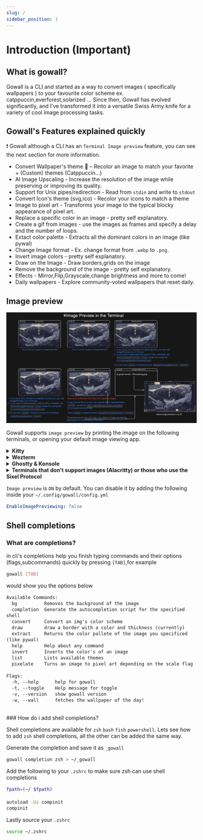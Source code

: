```yaml
---
slug: /
sidebar_position: 1
---
```


# Introduction (Important)

## What is gowall?

Gowall is a CLI and started as a way to convert images ( specifically wallpapers ) to your favourite color scheme ex. catppuccin,everforest,solarized ...  Since then, Gowall has evolved significantly, and I’ve transformed it into a versatile Swiss Army knife for a variety of cool image processing tasks.



## Gowall's Features explained quickly

❗ Gowall although a CLI has an `Terminal Image preview` feature, you can see the next section for more information.

- Convert Wallpaper's theme 👾 – Recolor an image to match your favorite + (Custom) themes (Catppuccin...)
- AI Image Upscaling  - Increase the resolution of the image while preserving or improving its quality.
- Support for Unix pipes/redirection - Read from `stdin` and write to `stdout`
- Convert Icon's theme (svg,ico) - Recolor your icons to match a theme
- Image to pixel art - Transforms your image to the typical blocky appearance of pixel art.
- Replace a specific color in an image - pretty self explanatory.
- Create a gif from images - use the images as frames and specify a delay and the number of loops.
- Extact color palette - Extracts all the dominant colors in an image (like pywal)
- Change Image format - Ex. change format from `.webp` to `.png`.
- Invert image colors - pretty self explanatory.
- Draw on the Image - Draw borders,grids on the image
- Remove the background of the image - pretty self explanatory.
- Effects - Mirror,Flip,Grayscale,change brightness and more to come!
- Daily wallpapers - Explore community-voted wallpapers that reset daily.

## Image preview

![all of the different ways to use terminal image preview](../static/img/terminal.png)

Gowall  supports  `image preview`  by printing the image on the following terminals, or opening your default image viewing app.

<details>
  <summary><strong>Kitty</strong></summary>

 ➤ Image previewing on Kitty works out of the box 0 dependencies.  

 ➤ You can always install & use `chafa` if you like for a small increase in speed but worse resizing.  
   Set `ImagePreviewBackend: "chafa"` inside `~/.config/gowall/config.yml`
</details>

<details>
  <summary><strong>Wezterm</strong></summary>

 ➤ Image previewing on Wezterm works out of the box 0 dependencies, just make sure that your `.wezterm.lua` has these settings:

 ```lua
 local wezterm = require 'wezterm'

local config = wezterm.config_builder()

config = {
  enable_kitty_keyboard = true,
  enable_kitty_graphics = true,  
}

return config
 ```

 ➤ You can always install & use `chafa` if you like for a small increase in speed but worse resizing.  
   Set `ImagePreviewBackend: "chafa"` inside `~/.config/gowall/config.yml`
</details>

<details>
  <summary><strong>Ghostty & Konsole</strong></summary>

 ➤ Your first option is to have `kitty` installed alongside Ghostty/(Konsole). Then it will work out of the box.

 ➤ Your second option **(0 dependencies)** is to just set `InlineImagePreview: true` since gowall supports the kitty protocol directly.

 ➤ Your third option is to install & use `chafa` by setting `ImagePreviewBackend: "chafa"` inside `~/.config/gowall/config.yml`
 
</details>


<details>
  <summary><strong>Terminals that don't support images (Alacritty) or those who use the Sixel Protocol</strong></summary>

 ➤ If your terminal only supports `Sixel` your only option is to install & use `chafa` by setting `ImagePreviewBackend: "chafa"` inside `~/.config/gowall/config.yml`

 ➤ If the terminal does not support images in any way like a certain someone (**Alacritty**) you have 2 options :
  - Use `chafa` and get a very decent ASCII representation in the terminal. 
  - Don't do anything and just let gowall open your `default image previewer on any operating system`. (See the image on the bottom right)
 
</details>

`Image preview` is `ON` by default. You can disable it by adding the following inside your `~/.config/gowall/config.yml` 

   ```yaml title="~/.config/gowall/config.yml"
   EnableImagePreviewing: false
   ```

## Shell completions

### What are completions?

in cli's completions help you finish typing commands and their options (flags,subcommands) quickly by pressing `[TAB]`,for example 

```bash
gowall [TAB] 
```
would show you the options below

```
Available Commands:
  bg          Removes the background of the image
  completion  Generate the autocompletion script for the specified shell
  convert     Convert an img's color scheme
  draw        draw a border with a color and thickness (currently)
  extract     Returns the color pallete of the image you specificed (like pywal)
  help        Help about any command
  invert      Inverts the color's of an image
  list        Lists available themes
  pixelate    Turns an image to pixel art depending on the scale flag

Flags:
  -h, --help      help for gowall
  -t, --toggle    Help message for toggle
  -v, --version   show gowall version
  -w, --wall      fetches the wallpaper of the day!
```
<br />
### How do i add shell completions?

Shell completions are available for `zsh` `bash` `fish` `powershell`. Lets see how to add `zsh` shell completions, all the other can be added the same way.

Generate the completion and save it as `_gowall`
```bash
gowall completion zsh > ~/_gowall
```
Add the following  to your `.zshrc` to make sure zsh can use shell completions
```bash title=".zshrc"
fpath=(~/ $fpath)

autoload -Uz compinit
compinit
```

Lastly source your `.zshrc`
```bash
source ~/.zshrc
```

